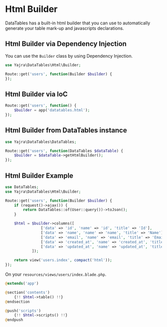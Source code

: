 # Html Builder

DataTables has a built-in html builder that you can use to automatically generate your table mark-up and javascripts declarations.

<a name="dependency-injection"></a>
## Html Builder via Dependency Injection

You can use the `Builder` class by using Dependency Injection.

```php
use Yajra\DataTables\Html\Builder;

Route::get('users', function(Builder $builder) {
});
```

<a name="ioc"></a>
## Html Builder via IoC

```php
Route::get('users', function() {
	$builder = app('datatables.html');
});
```

<a name="datatables-intance"></a>
## Html Builder from DataTables instance

```php
use Yajra\DataTables\DataTables;

Route::get('users', function(DataTables $dataTable) {
	$builder = $dataTable->getHtmlBuilder();
});
```

<a name="example"></a>
## Html Builder Example

```php
use DataTables;
use Yajra\DataTables\Html\Builder;

Route::get('users', function(Builder $builder) {
	if (request()->ajax()) {
        return DataTables::of(User::query())->toJson();
    }

	$html = $builder->columns([
	        	['data' => 'id', 'name' => 'id', 'title' => 'Id'],
		        ['data' => 'name', 'name' => 'name', 'title' => 'Name'],
		        ['data' => 'email', 'name' => 'email', 'title' => 'Email'],
		        ['data' => 'created_at', 'name' => 'created_at', 'title' => 'Created At'],
		        ['data' => 'updated_at', 'name' => 'updated_at', 'title' => 'Updated At'],
	        ]);

	return view('users.index', compact('html'));
});
```

On your `resources/views/users/index.blade.php`.

```php
@extends('app')

@section('contents')
    {!! $html->table() !!}
@endsection

@push('scripts')
    {!! $html->scripts() !!}
@endpush
```
